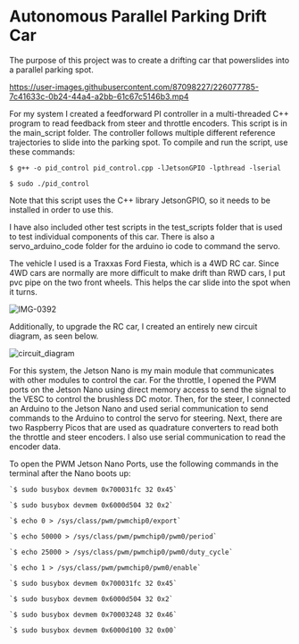 # Autonomous Parallel Parking Drift Car

The purpose of this project was to create a drifting car that powerslides into a parallel parking spot.

https://user-images.githubusercontent.com/87098227/226077785-7c41633c-0b24-44a4-a2bb-61c67c5146b3.mp4


For my system I created a feedforward PI controller in a multi-threaded C++ program to read feedback from steer and throttle encoders. This script is in the main_script folder. The controller follows multiple different reference trajectories to slide into the parking spot. To compile and run the script, use these commands:

`$ g++ -o pid_control pid_control.cpp -lJetsonGPIO -lpthread -lserial`

`$ sudo ./pid_control`

Note that this script uses the C++ library JetsonGPIO, so it needs to be installed in order to use this.
    
I have also included other test scripts in the test_scripts folder that is used to test individual components of this car. There is also a servo_arduino_code folder for the arduino io code to command the servo.

The vehicle I used is a Traxxas Ford Fiesta, which is a 4WD RC car. Since 4WD cars are normally are more difficult to make drift than RWD cars, I put pvc pipe on the two front wheels. This helps the car slide into the spot when it turns.

![IMG-0392](https://user-images.githubusercontent.com/87098227/226077342-5ff8e98f-e626-40f4-a14c-fd39bacd15a4.jpg)

Additionally, to upgrade the RC car, I created an entirely new circuit diagram, as seen below.

![circuit_diagram](https://user-images.githubusercontent.com/87098227/226075116-6485a229-984b-4538-802c-5a034389a6a1.png)

For this system, the Jetson Nano is my main module that communicates with other modules to control the car. For the throttle, I opened the PWM ports on the Jetson Nano using direct memory access to send the signal to the VESC to control the brushless DC motor. Then, for the steer, I connected an Arduino to the Jetson Nano and used serial communication to send commands to the Arduino to control the servo for steering. Next, there are two Raspberry Picos that are used as quadrature converters to read both the throttle and steer encoders. I also use serial communication to read the encoder data.



To open the PWM Jetson Nano Ports, use the following commands in the terminal after the Nano boots up:

    `$ sudo busybox devmem 0x700031fc 32 0x45`

    `$ sudo busybox devmem 0x6000d504 32 0x2`

    `$ echo 0 > /sys/class/pwm/pwmchip0/export`

    `$ echo 50000 > /sys/class/pwm/pwmchip0/pwm0/period`

    `$ echo 25000 > /sys/class/pwm/pwmchip0/pwm0/duty_cycle`

    `$ echo 1 > /sys/class/pwm/pwmchip0/pwm0/enable`

    `$ sudo busybox devmem 0x700031fc 32 0x45`

    `$ sudo busybox devmem 0x6000d504 32 0x2`

    `$ sudo busybox devmem 0x70003248 32 0x46`

    `$ sudo busybox devmem 0x6000d100 32 0x00`
